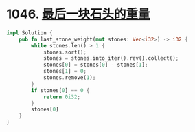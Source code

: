 # 1046. [最后一块石头的重量](https://leetcode-cn.com/problems/last-stone-weight/)

```rust
impl Solution {
    pub fn last_stone_weight(mut stones: Vec<i32>) -> i32 {
        while stones.len() > 1 {
            stones.sort();
            stones = stones.into_iter().rev().collect();
            stones[0] = stones[0] - stones[1];
            stones[1] = 0;
            stones.remove(1);
        }
        if stones[0] == 0 {
            return 0i32;
        }
        stones[0]
    }
}
```

